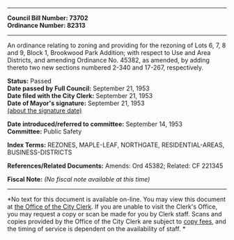 * * * * *  
  
**Council Bill Number: [](#h0)[](#h2)73702**   
**Ordinance Number: 82313**  
  
* * * * *  
  
An ordinance relating to zoning and providing for the rezoning of Lots 6, 7, 8 and 9, Block 1, Brookwood Park Addition; with respect to Use and Area Districts, and amending Ordinance No. 45382, as amended, by adding thereto two new sections numbered 2-340 and 17-267, respectively.  
  
**Status:** Passed   
**Date passed by Full Council:** September 21, 1953   
**Date filed with the City Clerk:** September 21, 1953   
**Date of Mayor's signature:** September 21, 1953   
[(about the signature date)](/~public/approvaldate.htm)   
  
  
**Date introduced/referred to committee:** September 14, 1953   
**Committee:** Public Safety   
  
**Index Terms:** REZONES, MAPLE-LEAF, NORTHGATE, RESIDENTIAL-AREAS, BUSINESS-DISTRICTS  
  
**References/Related Documents:** Amends: Ord 45382; Related: CF 221345  
  
**Fiscal Note:** *(No fiscal note available at this time)*  
  
* * * * *  
  
*No text for this document is available on-line. You may view this document at [the Office of the City Clerk](http://www.seattle.gov/leg/clerk/contactUs.htm). If you are unable to visit the Clerk's Office, you may request a copy or scan be made for you by Clerk staff. Scans and copies provided by the Office of the City Clerk are subject to [copy fees](http://clerk.seattle.gov/~public/clerkfees.htm), and the timing of service is dependent on the availability of staff. *  
  
  
